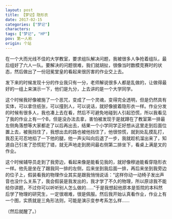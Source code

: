 ```yaml
---
layout: post
title: 【梦记】隐形衣
date: 2017-02-15
categories: ["梦记"]
characters: 
tags: ["梦记", "HP"]
pov: 第一人称
origin: 个站
---
```


在一个大而光线不佳的大学教室，要求组队解决问题，我被很多人争抢着组队，最后组好了六人一队。要解决的问题很难，我们就胡扯，很像当时数模竞赛时的状态，然后做出了一份冠冕堂皇的看起来很厉害的作业交上去。

发下来的时候发现十分的作业我只有一分，老师解说很多人都是乱做的，让做得最好的一组上来演示一下，他们是九分，上去讲的是一个大学同学。

这个时候我好像被施了一个恶咒，变成了一个灵魂，变得完全透明，但是仍然具有实体，可以拿住纸张，可以撞到人，可以说话，就好像披着隐形衣一样。作业分发的时候有很多人，我也凑上去在看，然后不可避免地碰到人引起恐慌，所以我看见了我的作业上有一个B，但是没办法去拿，害怕被发现于是就蹲在了教室第一排最左侧角落想等大家都走了以后再出去，结果一个小学同学正好想从这里走到后面位置上去，被我挡住了，我想出去的路也被他挡住了，他很惊慌，就到处乱摸乱打，我忍无可忍地掐了一下他的腿，他一声尖叫向后退了一步，我就趁机溜出来了，知道自己引发了恐慌犯了错，就无声地走到房间最右侧第二排坐下，看桌上满是叉的作业。

这个时候辅导员走到了我旁边，看起来像是能看见我的，就好像穆迪能看穿隐形衣一样。他先是坐在了跟我同一排的左侧，后来坐到我后面一排，再后来坐到我旁边的位子上，假装看我的物理作业其实是跟我悄悄说话：“这样你动一动椅子发出声音也没什么关系了，我会假装是我发出的，我才学了不久的物理，所以原谅我不能给你讲题，不过你可以听听别人怎么做的……”于是我想起他原本是哲院的本科然后学了物理的研究生，一定很艰难，很是佩服。然后我开始认真看作业，作业上有一个图，实质就是三角形法则，可能是演示变参考系怎么样……

（然后就醒了。）
